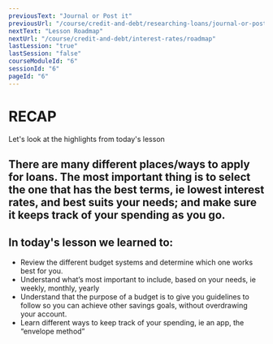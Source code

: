 ```yaml
---
previousText: "Journal or Post it"
previousUrl: "/course/credit-and-debt/researching-loans/journal-or-post-it"
nextText: "Lesson Roadmap"
nextUrl: "/course/credit-and-debt/interest-rates/roadmap"
lastLession: "true"
lastSession: "false"
courseModuleId: "6"
sessionId: "6"
pageId: "6"
---
```



# RECAP

<sparkle-character-intro position="right" character="jen">
Let's look at the highlights from today's lesson
</sparkle-character-intro>

## There are many different places/ways to apply for loans. The most important thing is to select the one that has the best terms, ie lowest interest rates, and best suits your needs; and make sure it keeps track of your spending as you go.

## In today's lesson we learned to: 
- Review the different budget systems and determine which one works best for you.
- Understand what’s most important to include,  based on your needs, ie weekly, monthly, yearly
- Understand that the purpose of a budget is to give you guidelines to follow so you can achieve other savings goals, without overdrawing your account.
- Learn different ways to keep track of your spending, ie an app, the “envelope method”
